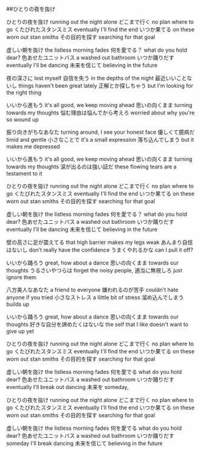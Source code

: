 ##ひとりの夜を抜け

ひとりの夜を抜け	running out the night alone
どこまで行く	no plan where to go
くたびれたスタンスミス	eventually I'll find the end 
いつか果てる	on these worn out stan smiths
その目的を探す	searching for that goal
	
虚しい朝を抜け	the listless morning fades
何を愛でる？	what do you hold dear?
色あせたユニットバス	a washed out bathroom
いつか踊りだす	eventually I'll be dancing
未来を信じて	believing in the future
	
夜の深さに	lost myself
自信を失う	in the depths of the night
最近いいことないし	things haven't been great lately
正解とか探しちゃう	but I'm looking for the right thing
	
いいから進もう	it's all good, we keep moving ahead
思いの向くまま	turning towards my thoughts
悩む理由は悩んでから考えろ	worried about why you're so wound up
	
	
	
振り向きがちなあなた	turning around, I see your honest face
優しくて臆病だ	timid and gentle
小さなことで	it's a small expression
落ち込んでしまう	but it makes me depressed
	
いいから進もう	it's all good, we keep moving ahead
思いの向くまま	turning towards my thoughts
涙が出るのは強い証だ	these flowing tears are a testament to it
	
ひとりの夜を抜け	running out the night alone
どこまで行く	no plan where to go
くたびれたスタンスミス	eventually I'll find the end 
いつか果てる	on these worn out stan smiths
その目的を探す	searching for that goal
	
虚しい朝を抜け	the listless morning fades
何を愛でる？	what do you hold dear?
色あせたユニットバス	a washed out bathroom
いつか踊りだす	eventually I'll be dancing
未来を信じて	believing in the future
	
	
壁の高さに足が震えてる	that high barrier makes my legs weak
あんまり自信はないし	don't really have the confidence
うまくやれるかな	can I pull it off?
	
いいから踊ろう	great, how about a dance
思いの向くまま	towards our thoughts
うるさいやつらは	forget the noisy people,
適当に無視しろ	just ignore them
	
八方美人なあなた	a friend to everyone
嫌われるのが苦手	couldn't hate anyone if you tried
小さなストレス	a liittle bit of stress
溜め込んでしまう	builds up
	
いいから踊ろう	great, how about a dance
思いの向くまま	towards our thoughts
好きな自分を諦めたくはないな	the self that I like doesn't want to give up yet
	
	
ひとりの夜を抜け	running out the night alone
どこまで行く	no plan where to go
くたびれたスタンスミス	eventually I'll find the end 
いつか果てる	on these worn out stan smiths
その目的を探す	searching for that goal
	
虚しい朝を抜け	the listless morning fades
何を愛でる	what do you hold dear?
色あせたユニットバス	a washed out bathroom
いつか踊りだす	eventually I'll break out dancing
未来を	someday,
	
ひとりの夜を抜け	running out the night alone
どこまで行く	no plan where to go
くたびれたスタンスミス	eventually I'll find the end 
いつか果てる	on these worn out stan smiths
その目的を探す	searching for that goal
	
虚しい朝を抜け	the listless morning fades
何を愛でる	what do you hold dear?
色あせたユニットバス	a washed out bathroom
いつか踊りだす	someday I'll break dancing
未来を信じて	believing in the future

